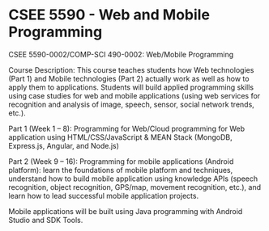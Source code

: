 # CSEE 5590 - Web and Mobile Programming
CSEE 5590-0002/COMP-SCI 490-0002: Web/Mobile Programming

Course Description: This course teaches students how Web technologies (Part 1) and Mobile technologies (Part 2) actually work as well as how to apply them to applications. Students will build applied programming skills using case studies for web and mobile applications (using web services for recognition and analysis of image, speech, sensor, social network trends, etc.).

Part 1 (Week 1 – 8):  Programming for Web/Cloud programming for Web application using HTML/CSS/JavaScript & MEAN Stack (MongoDB, Express.js, Angular, and Node.js)

Part 2 (Week 9 – 16):  Programming for mobile applications (Android platform): learn the foundations of mobile platform and techniques, understand how to build mobile application using knowledge APIs (speech recognition, object recognition, GPS/map, movement recognition, etc.), and learn how to lead successful mobile application projects. 

Mobile applications will be built using Java programming with Android Studio and SDK Tools.			
